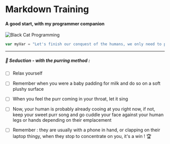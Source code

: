 # Markdown Training

#### A good start, with my programmer companion
![Black Cat Programming](https://storage.googleapis.com/tattoosaicom-public/tattoos/5cb4fd8b-c5e3-4582-a8b1-f39ca4f4029b.png)

``` javascript
var myVar = "Let's finish our conquest of the humans, we only need to purr !";
```

---

##### :revolving_hearts: Seduction - with the purring method :
- [ ] Relax yourself
- [ ] Remember when you were a baby padding for milk and do so on a soft plushy surface
- [ ] When you feel the purr coming in your throat, let it sing
- [ ] Now, your human is probably already cooing at you right now, if not, keep your sweet purr song and go cuddle your face against your human legs or hands depending on their emplacement
- [ ] Remember : they are usually with a phone in hand, or clapping on their laptop thingy, when they stop to concentrate on you, it's a win ! :trophy:

